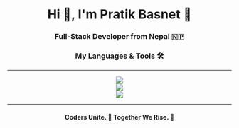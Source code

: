 <h1 align="center">Hi 👋, I'm Pratik Basnet 🤠</h1>
<h3 align="center">Full-Stack Developer from Nepal 🇳🇵</h3>
<h3 align="center">My Languages & Tools 🛠️</h3><hr>
<p align="center">
  <a href="https://skillicons.dev">
    <img src="https://skillicons.dev/icons?i=ps,c,py,html,css,js,ts" /> <br>
    <img src="https://skillicons.dev/icons?i=figma,bootstrap,tailwind,jquery,php,mysql,flask" /><br>
    <img src="https://skillicons.dev/icons?i=arch,vscode,cloudflare,git,github,netlify,webflow" />  
  </a></p><hr>
<h4 align="center">Coders Unite. 🤝 Together We Rise. 🚀</h4>
